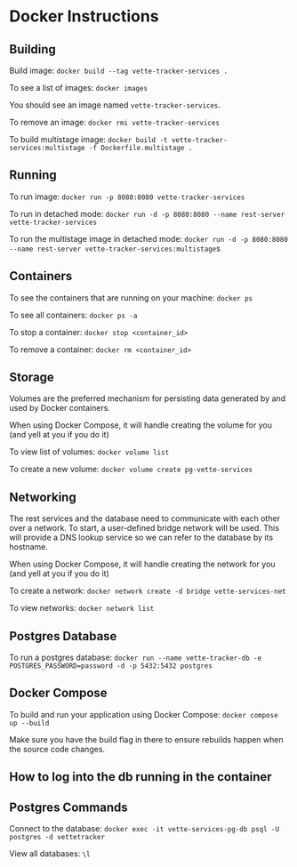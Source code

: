 # Docker Instructions

## Building

Build image:
`docker build --tag vette-tracker-services .`

To see a list of images:
`docker images`

You should see an image named `vette-tracker-services`.

To remove an image:
`docker rmi vette-tracker-services`

To build multistage image:
`docker build -t vette-tracker-services:multistage -f Dockerfile.multistage .`

## Running

To run image:
`docker run -p 8080:8080 vette-tracker-services`

To run in detached mode:
`docker run -d -p 8080:8080 --name rest-server vette-tracker-services`

To run the multistage image in detached mode:
`docker run -d -p 8080:8080 --name rest-server vette-tracker-services:multistage`s

## Containers

To see the containers that are running on your machine:
`docker ps`

To see all containers:
`docker ps -a`

To stop a container:
`docker stop <container_id>`

To remove a container:
`docker rm <container_id>`

## Storage

Volumes are the preferred mechanism for persisting data generated by and used by Docker containers.

When using Docker Compose, it will handle creating the volume for you (and yell at you if you do it)

To view list of volumes:
`docker volume list`

To create a new volume:
`docker volume create pg-vette-services`

## Networking

The rest services and the database need to communicate with each other over a network. To start, a user-defined bridge network will be used. This will provide a DNS lookup service so we can refer to the database by its hostname.

When using Docker Compose, it will handle creating the network for you (and yell at you if you do it)

To create a network:
`docker network create -d bridge vette-services-net`

To view networks:
`docker network list`

## Postgres Database

To run a postgres database:
`docker run --name vette-tracker-db -e POSTGRES_PASSWORD=password -d -p 5432:5432 postgres`

## Docker Compose

To build and run your application using Docker Compose:
`docker compose up --build`

Make sure you have the build flag in there to ensure rebuilds happen when the source code changes.

## How to log into the db running in the container

## Postgres Commands

Connect to the database:
`docker exec -it vette-services-pg-db psql -U postgres -d vettetracker`

View all databases:
`\l`
